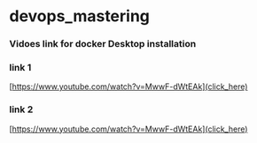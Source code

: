 # devops_mastering

### Vidoes link for docker Desktop installation 


### link 1 
[https://www.youtube.com/watch?v=MwwF-dWtEAk](click_here)

### link 2 

[https://www.youtube.com/watch?v=MwwF-dWtEAk](click_here)
